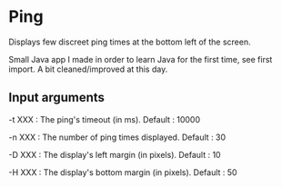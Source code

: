 # Ping

Displays few discreet ping times at the bottom left of the screen.

Small Java app I made in order to learn Java for the first time, see first import. A bit cleaned/improved at this day.

## Input arguments

-t XXX : The ping's timeout (in ms). Default : 10000

-n XXX : The number of ping times displayed. Default : 30

-D XXX : The display's left margin (in pixels). Default : 10

-H XXX : The display's bottom margin (in pixels). Default : 50

